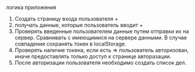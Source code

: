 логика приложения
1. Создать страницу входа пользователя +
2. получать данные, которые  пользователь вводит +
3. Проверять введенные пользователем данные путем отправки их на сервер. Сравнивать с имеющимися на сервере данными. В случае совпадения сохранять токен в localStorage.
4. Проверять наличие токена, если есть => пользователь авторизован, иначе предоставлять только доступ к странице авторазации.
5. После авторизации пользователя необходимо создать список дел.

